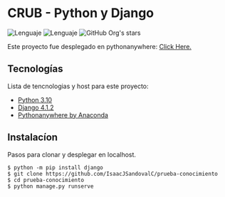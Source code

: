 # CRUB - Python y Django
![Lenguaje](https://img.shields.io/badge/Python-3.10-orange)
![Lenguaje](https://img.shields.io/badge/Django-4.1.2-green)
![GitHub Org's stars](https://img.shields.io/github/stars/IsaacJSandovalC/prueba-conocimiento?style=social)

Este proyecto fue desplegado en pythonanywhere: [Click Here.](https://isaacsandoval.pythonanywhere.com/)  

## Tecnologías
Lista de tencnologias y host para este proyecto:
* [Python 3.10](https://www.python.org/downloads/)
* [Django 4.1.2](https://www.djangoproject.com/download/)
* [Pythonanywhere by Anaconda](https://www.pythonanywhere.com/)


## Instalacíon
Pasos para clonar y desplegar en localhost. 
```
$ python -m pip install django
$ git clone https://github.com/IsaacJSandovalC/prueba-conocimiento
$ cd prueba-conocimiento
$ python manage.py runserve
```

